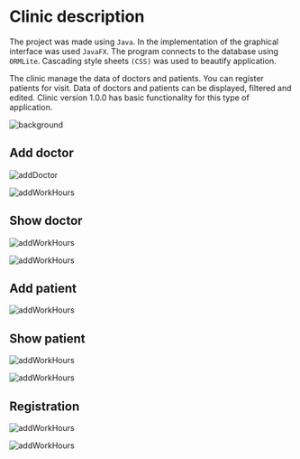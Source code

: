 # Clinic description

The project was made using `Java`. In the implementation of the graphical interface was used
`JavaFX`. The program connects to the database using `ORMLite`. Cascading style sheets `(CSS)` was used to beautify application.

The clinic manage the data of doctors and patients. You can register patients for
visit. Data of doctors and patients can be displayed, filtered and edited. Clinic
version 1.0.0 has basic functionality for this type of application.

![background](https://user-images.githubusercontent.com/46246339/61595638-e3e2aa80-abf9-11e9-823f-91c7cdb8fe4a.png)


## Add doctor

![addDoctor](https://user-images.githubusercontent.com/46246339/61595673-679c9700-abfa-11e9-96c9-97b52c715168.png)

![addWorkHours](https://user-images.githubusercontent.com/46246339/61595695-ad595f80-abfa-11e9-9625-a9bba8da0956.png)

## Show doctor
![addWorkHours](https://user-images.githubusercontent.com/46246339/61595706-e4c80c00-abfa-11e9-88ec-7f02170f0526.png)

![addWorkHours](https://user-images.githubusercontent.com/46246339/61595722-2062d600-abfb-11e9-8a70-cec535f18d94.png)

## Add patient

![addWorkHours](https://user-images.githubusercontent.com/46246339/61595743-61f38100-abfb-11e9-8f89-a55d458e1e32.png)

## Show patient

![addWorkHours](https://user-images.githubusercontent.com/46246339/61595760-86e7f400-abfb-11e9-8f76-9e79ea29e0c3.png)

![addWorkHours](https://user-images.githubusercontent.com/46246339/61595765-97986a00-abfb-11e9-8cff-2d52cc56f0fd.png)

## Registration

![addWorkHours](https://user-images.githubusercontent.com/46246339/61595776-c4e51800-abfb-11e9-89ca-c6694210a673.png)

![addWorkHours](https://user-images.githubusercontent.com/46246339/61595786-daf2d880-abfb-11e9-984f-31f418166984.png)

